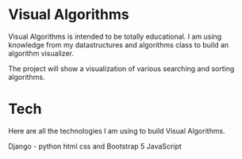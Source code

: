 # Visual Algorithms
Visual Algorithms is intended to be totally educational. I am using knowledge from my datastructures and algorithms class to build an algorithm visualizer.

The project will show a visualization of various searching and sorting algorithms.

# Tech
Here are all the technologies I am using to build Visual Algorithms.

Django - python
html
css and Bootstrap 5
JavaScript

